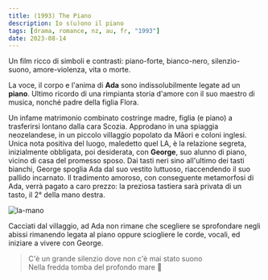 ```yaml
---
title: (1993) The Piano
description: Io s(u)ono il piano
tags: [drama, romance, nz, au, fr, "1993"]
date: 2023-08-14
---
```


Un film ricco di simboli e contrasti: piano-forte,
bianco-nero, silenzio-suono, amore-violenza, vita o morte.

La voce, il corpo e l'anima di **Ada** sono indissolubilmente
legate ad un **piano**. Ultimo ricordo di una rimpianta storia
d'amore con il suo maestro di musica, nonché padre della
figlia Flora.

Un infame matrimonio combinato costringe madre, figlia (e
piano) a trasferirsi lontano dalla cara Scozia. Approdano in
una spiaggia neozelandese, in un piccolo villaggio popolato
da Māori e coloni inglesi. Unica nota positiva del luogo,
maledetto quel LA, è la relazione segreta, inizialmente
obbligata, poi desiderata, con **George**, suo alunno di piano,
vicino di casa del promesso sposo. Dai tasti neri sino
all'ultimo dei tasti bianchi, George spoglia Ada dal suo
vestito luttuoso, riaccendendo il suo pallido incarnato. Il
tradimento amoroso, con conseguente metamorfosi di Ada,
verrà pagato a caro prezzo: la preziosa tastiera sarà
privata di un tasto, il 2° della mano destra.

![la-mano](/la-mano.jpg)

Cacciati dal villaggio, ad Ada non rimane che scegliere se
sprofondare negli abissi rimanendo legata al piano oppure
sciogliere le corde, vocali, ed iniziare a vivere con
George.

> C'è un grande silenzio dove non c'è mai stato suono\
> Nella fredda tomba del profondo mare 🥶
